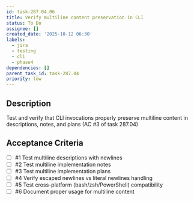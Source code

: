 ```yaml
---
id: task-287.04.06
title: Verify multiline content preservation in CLI
status: To Do
assignee: []
created_date: '2025-10-12 06:30'
labels:
  - jira
  - testing
  - cli
  - phase4
dependencies: []
parent_task_id: task-287.04
priority: low
---
```


## Description

<!-- SECTION:DESCRIPTION:BEGIN -->
Test and verify that CLI invocations properly preserve multiline content in descriptions, notes, and plans (AC #3 of task 287.04)
<!-- SECTION:DESCRIPTION:END -->

## Acceptance Criteria
<!-- AC:BEGIN -->
- [ ] #1 Test multiline descriptions with newlines
- [ ] #2 Test multiline implementation notes
- [ ] #3 Test multiline implementation plans
- [ ] #4 Verify escaped newlines vs literal newlines handling
- [ ] #5 Test cross-platform (bash/zsh/PowerShell) compatibility
- [ ] #6 Document proper usage for multiline content
<!-- AC:END -->
